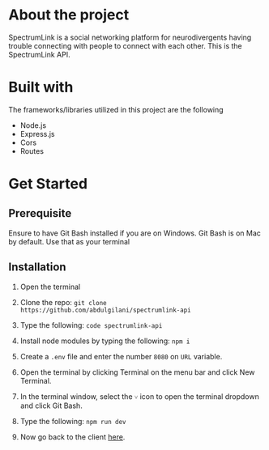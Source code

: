 # About the project 

SpectrumLink is a social networking platform for neurodivergents having trouble connecting with people to connect with each other. This is the SpectrumLink API. 

# Built with

The frameworks/libraries utilized in this project are the following

- Node.js
- Express.js
- Cors
- Routes

# Get Started 

## Prerequisite

Ensure to have Git Bash installed if you are on Windows. Git Bash is on Mac by default. Use that as your terminal

## Installation 

1. Open the terminal

2. Clone the repo:
   `git clone https://github.com/abdulgilani/spectrumlink-api`

3. Type the following:
   `code spectrumlink-api`

4. Install node modules by typing the following: 
   `npm i`

5. Create a `.env` file and enter the number `8080` on `URL` variable.

6. Open the terminal by clicking Terminal on the menu bar and click New Terminal. 

7. In the terminal window, select the `˅` icon to open the terminal dropdown and click Git Bash.

8. Type the following:
   `npm run dev`

9. Now go back to the client [here](https://github.com/abdulgilani/spectrumlink).